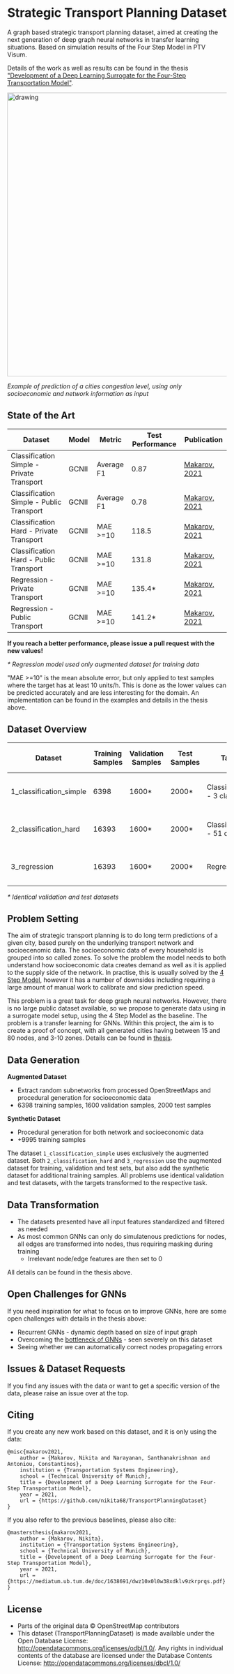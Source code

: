 # Strategic Transport Planning Dataset

A graph based strategic transport planning dataset, aimed at creating the next generation of deep graph neural networks in transfer learning situations. Based on simulation results of the Four Step Model in PTV Visum.

Details of the work as well as results can be found in the thesis ["Development of a Deep Learning Surrogate for the Four-Step Transportation Model"](https://mediatum.ub.tum.de/doc/1638691/dwz10x0l0w38xdklv9zkrprqs.pdf).


<img src="https://raw.githubusercontent.com/nikita68/TransportPlanningDataset/main/1_classification_simple/q1_output_example_11_prediction.PNG" alt="drawing" width="650"/>

_Example of prediction of a cities congestion level, using only socioeconomic and network information as input_

## State of the Art

| **Dataset**                               | **Model** | **Metric** | **Test Performance** | **Publication**                                                                       |
|-------------------------------------------|-----------|------------|----------------------|---------------------------------------------------------------------------------------|
| Classification Simple - Private Transport | GCNII     | Average F1 | 0.87                 | [Makarov, 2021](https://mediatum.ub.tum.de/doc/1638691/dwz10x0l0w38xdklv9zkrprqs.pdf) |
| Classification Simple - Public Transport  | GCNII     | Average F1 | 0.78                 | [Makarov, 2021](https://mediatum.ub.tum.de/doc/1638691/dwz10x0l0w38xdklv9zkrprqs.pdf) |
| Classification Hard - Private Transport   | GCNII     | MAE >=10   | 118.5                | [Makarov, 2021](https://mediatum.ub.tum.de/doc/1638691/dwz10x0l0w38xdklv9zkrprqs.pdf) |
| Classification Hard - Public Transport    | GCNII     | MAE >=10   | 131.8                | [Makarov, 2021](https://mediatum.ub.tum.de/doc/1638691/dwz10x0l0w38xdklv9zkrprqs.pdf) |
| Regression - Private Transport            | GCNII     | MAE >=10   | 135.4*               | [Makarov, 2021](https://mediatum.ub.tum.de/doc/1638691/dwz10x0l0w38xdklv9zkrprqs.pdf) |
| Regression - Public Transport             | GCNII     | MAE >=10   | 141.2*               | [Makarov, 2021](https://mediatum.ub.tum.de/doc/1638691/dwz10x0l0w38xdklv9zkrprqs.pdf) |

**If you reach a better performance, please issue a pull request with the new values!**

_* Regression model used only augmented dataset for training data_ 

"MAE >=10" is the mean absolute error, but only applied to test samples where the target has at least 10 units/h.
This is done as the lower values can be predicted accurately and are less interesting for the domain. An implementation can
be found in the examples and details in the thesis above.


## Dataset Overview

| Dataset                 | Training Samples | Validation Samples | Test Samples | Task                        | Primary Metric | Graph Sizes            | Private Transport | Public Transport | Input & Output Transformed |
|-------------------------|------------------|--------------------|--------------|-----------------------------|----------------|------------------------|-------------------|------------------|----------------------------|
| 1_classification_simple | 6398             | 1600*              | 2000*        | Classification - 3 classes  | Average F1     | 15 - 80 original nodes | Yes               | Yes              | Yes                        |
| 2_classification_hard   | 16393            | 1600*              | 2000*        | Classification - 51 classes | MAE >=10       | 15 - 80 original nodes | Yes               | Yes              | Yes                        |
| 3_regression            | 16393            | 1600*              | 2000*        | Regression                  | MAE >=10       | 15 - 80 original nodes | Yes               | Yes              | Yes                        |

_* Identical validation and test datasets_

## Problem Setting

The aim of strategic transport planning is to do long term predictions of a given city, based purely on the underlying transport network and socioecenomic data. The socioeconomic data of every household is grouped into so called zones. To solve the problem the model needs to both understand how socioeconomic data creates demand as well as it is applied to the supply side of the network. In practise, this is usually solved by the [4 Step Model](https://www.transitwiki.org/TransitWiki/index.php/Four-step_travel_model), however it has a number of downsides including requiring a large amount of manual work to calibrate and slow prediction speed.

This problem is a great task for deep graph neural networks. However, there is no large public dataset available, so we propose to generate data using in a surrogate model setup, using the 4 Step Model as the baseline. The problem is a transfer learning for GNNs. Within this project, the aim is to create a proof of concept, with all generated cities having between 15 and 80 nodes, and 3-10 zones. Details can be found in [thesis](https://mediatum.ub.tum.de/doc/1638691/dwz10x0l0w38xdklv9zkrprqs.pdf).


## Data Generation

**Augmented Dataset**
- Extract random subnetworks from processed OpenStreetMaps and procedural generation for socioeconomic data
- 6398 training samples, 1600 validation samples, 2000 test samples

**Synthetic Dataset**
- Procedural generation for both network and socioeconomic data
- +9995 training samples


The dataset ```1_classification_simple``` uses exclusively the augmented dataset. Both ```2_classification_hard``` and ```3_regression``` use the augmented dataset for training, validation and test sets, but also add the synthetic dataset for additional training samples. All problems use identical validation and test datasets, with the targets transformed to the respective task.


## Data Transformation

- The datasets presented have all input features standardized and filtered as needed
- As most common GNNs can only do simulatenous predictions for nodes, all edges are transformed into nodes, thus requiring masking during training
    - Irrelevant node/edge features are then set to 0

All details can be found in the thesis above.


## Open Challenges for GNNs

If you need inspiration for what to focus on to improve GNNs, here are some open challenges with details in the thesis above:
- Recurrent GNNs - dynamic depth based on size of input graph
- Overcoming the [bottleneck of GNNs](https://arxiv.org/abs/2006.05205) - seen severely on this dataset
- Seeing whether we can automatically correct nodes propagating errors


## Issues & Dataset Requests

If you find any issues with the data or want to get a specific version of the data, please raise an issue over at the top.



## Citing

If you create any new work based on this dataset, and it is only using the data:

```
@misc{makarov2021,
    author = {Makarov, Nikita and Narayanan, Santhanakrishnan and Antoniou, Constantinos},
    institution = {Transportation Systems Engineering},
    school = {Technical University of Munich},
    title = {Development of a Deep Learning Surrogate for the Four-Step Transportation Model},
    year = 2021,
    url = {https://github.com/nikita68/TransportPlanningDataset}
}

```

If you also refer to the previous baselines, please also cite:

```
@mastersthesis{makarov2021,
    author = {Makarov, Nikita},
    institution = {Transportation Systems Engineering},
    school = {Technical University of Munich},
    title = {Development of a Deep Learning Surrogate for the Four-Step Transportation Model},
    year = 2021,
    url = {https://mediatum.ub.tum.de/doc/1638691/dwz10x0l0w38xdklv9zkrprqs.pdf}
}
```



## License

- Parts of the original data © OpenStreetMap contributors
- This dataset (TransportPlanningDataset) is made available under the Open Database License: http://opendatacommons.org/licenses/odbl/1.0/. Any rights in individual contents of the database are licensed under the Database Contents License: http://opendatacommons.org/licenses/dbcl/1.0/


